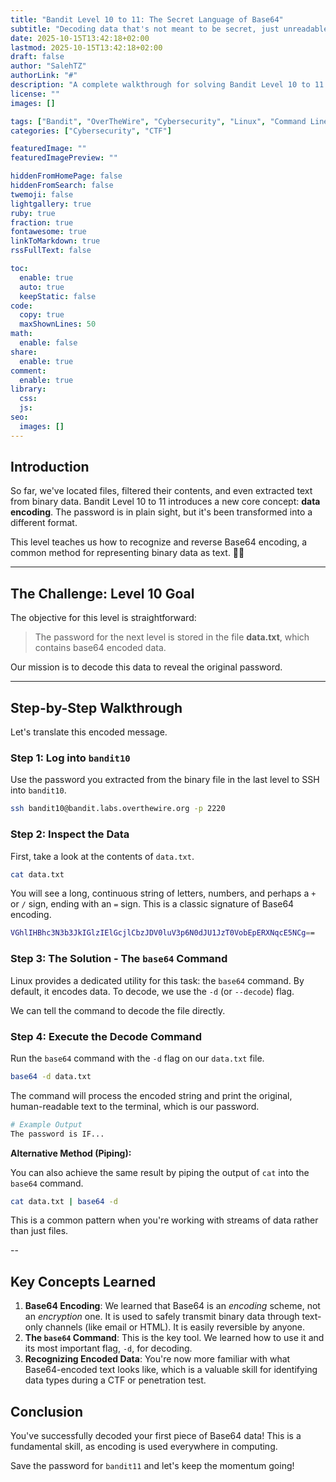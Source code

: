 ```yaml
---
title: "Bandit Level 10 to 11: The Secret Language of Base64"
subtitle: "Decoding data that's not meant to be secret, just unreadable. A practical guide to the 'base64' command."
date: 2025-10-15T13:42:18+02:00
lastmod: 2025-10-15T13:42:18+02:00
draft: false
author: "SalehTZ"
authorLink: "#"
description: "A complete walkthrough for solving Bandit Level 10 to 11. Learn what Base64 encoding is and how to use the 'base64 -d' command to decode a file and reveal the password for the next level."
license: ""
images: []

tags: ["Bandit", "OverTheWire", "Cybersecurity", "Linux", "Command Line", "CTF", "Base64", "Encoding", "Decoding"]
categories: ["Cybersecurity", "CTF"]

featuredImage: ""
featuredImagePreview: ""

hiddenFromHomePage: false
hiddenFromSearch: false
twemoji: false
lightgallery: true
ruby: true
fraction: true
fontawesome: true
linkToMarkdown: true
rssFullText: false

toc:
  enable: true
  auto: true
  keepStatic: false
code:
  copy: true
  maxShownLines: 50
math:
  enable: false
share:
  enable: true
comment:
  enable: true
library:
  css:
  js:
seo:
  images: []
---
```


## Introduction

So far, we've located files, filtered their contents, and even extracted text from binary data. Bandit Level 10 to 11 introduces a new core concept: **data encoding**. The password is in plain sight, but it's been transformed into a different format.

This level teaches us how to recognize and reverse Base64 encoding, a common method for representing binary data as text. 🧑‍💻

***

## The Challenge: Level 10 Goal

The objective for this level is straightforward:

> The password for the next level is stored in the file **data.txt**, which contains base64 encoded data.

Our mission is to decode this data to reveal the original password.

***

## Step-by-Step Walkthrough

Let's translate this encoded message.

### Step 1: Log into `bandit10`

Use the password you extracted from the binary file in the last level to SSH into `bandit10`.

```bash
ssh bandit10@bandit.labs.overthewire.org -p 2220
````

### Step 2: Inspect the Data

First, take a look at the contents of `data.txt`.

```bash
cat data.txt
```

You will see a long, continuous string of letters, numbers, and perhaps a `+` or `/` sign, ending with an `=` sign. This is a classic signature of Base64 encoding.

```bash
VGhlIHBhc3N3b3JkIGlzIElGcjlCbzJDV0luV3p6N0dJU1JzT0VobEpERXNqcE5NCg==
```

### Step 3: The Solution - The `base64` Command

Linux provides a dedicated utility for this task: the `base64` command. By default, it encodes data. To decode, we use the `-d` (or `--decode`) flag.

We can tell the command to decode the file directly.

### Step 4: Execute the Decode Command

Run the `base64` command with the `-d` flag on our `data.txt` file.

```bash
base64 -d data.txt
```

The command will process the encoded string and print the original, human-readable text to the terminal, which is our password.

```bash
# Example Output
The password is IF...
```

**Alternative Method (Piping):**

You can also achieve the same result by piping the output of `cat` into the `base64` command.

```bash
cat data.txt | base64 -d
```

This is a common pattern when you're working with streams of data rather than just files.

--

## Key Concepts Learned

1. **Base64 Encoding**: We learned that Base64 is an *encoding* scheme, not an *encryption* one. It is used to safely transmit binary data through text-only channels (like email or HTML). It is easily reversible by anyone.
2. **The `base64` Command**: This is the key tool. We learned how to use it and its most important flag, `-d`, for decoding.
3. **Recognizing Encoded Data**: You're now more familiar with what Base64-encoded text looks like, which is a valuable skill for identifying data types during a CTF or penetration test.

## Conclusion

You've successfully decoded your first piece of Base64 data\! This is a fundamental skill, as encoding is used everywhere in computing.

Save the password for `bandit11` and let's keep the momentum going\!

